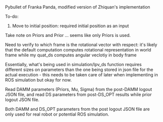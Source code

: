 Pybullet of Franka Panda, modified version of Zhiquan's implementation


To-do:

1. Move to initial position: required initial position as an input


Take note on Priors and Prior ... seems like only Priors is used.


Need to verify to which frame is the rotational vector with respect: it's likely that the default computation computes rotational representation in world frame while my quat_ds computes angular veclotiy in body frame


Essentially, what's being used in simulation/lpv_ds function requires different sizes on parameters than the one being stored in json file for the actual execution - this needs to be taken care of later when implementing in ROS simulation but okay for now.


Read DAMM parameters (Priors, Mu, Sigma) from the post-DAMM logout JSON file, and read DS parameters from post-DS_OPT results while prior logout JSON file.


Both DAMM and DS_OPT parameters from the post logout JSON file are only used for real robot or potential ROS simulation.